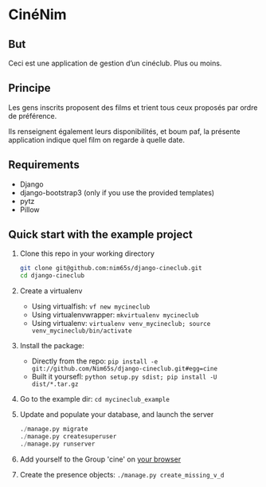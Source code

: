 CinéNim
=======

But
---
Ceci est une application de gestion d’un cinéclub. Plus ou moins.

Principe
--------
Les gens inscrits proposent des films et trient tous ceux proposés par ordre de préférence.

Ils renseignent également leurs disponibilités, et boum paf, la présente application indique quel film on regarde à quelle date.

Requirements
------------

* Django
* django-bootstrap3 (only if you use the provided templates)
* pytz
* Pillow

Quick start with the example project
------------

1. Clone this repo in your working directory

    ```bash
    git clone git@github.com:nim65s/django-cineclub.git
    cd django-cineclub
    ```

2. Create a virtualenv
    * Using virtualfish: `vf new mycineclub`
    * Using virtualenvwrapper: `mkvirtualenv mycineclub`
    * Using virtualenv: `virtualenv venv_mycineclub; source venv_mycineclub/bin/activate`
3. Install the package:
    * Directly from the repo: `pip install -e git://github.com/Nim65s/django-cineclub.git#egg=cine`
    * Built it yoursefl: `python setup.py sdist; pip install -U dist/*.tar.gz`
4. Go to the example dir: `cd mycineclub_example`
6. Update and populate your database, and launch the server

    ```python
    ./manage.py migrate
    ./manage.py createsuperuser
    ./manage.py runserver
    ```

7. Add yourself to the Group 'cine' on [your browser](http://localhost:8000/admin/auth/user/1/change/)
8. Create the presence objects: `./manage.py create_missing_v_d`
